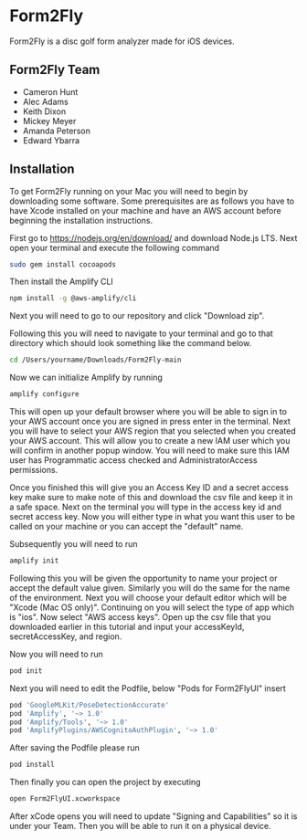 # Form2Fly

Form2Fly is a disc golf form analyzer made for iOS devices. 

## Form2Fly Team
* Cameron Hunt
* Alec Adams
* Keith Dixon
* Mickey Meyer
* Amanda Peterson
* Edward Ybarra

## Installation
To get Form2Fly running on your Mac you will need to begin by downloading some software. Some prerequisites are as follows you have to have Xcode installed on your machine and have an AWS account before beginning the installation instructions.

First go to https://nodejs.org/en/download/ and download Node.js LTS. Next open your terminal and execute the following command

```bash
sudo gem install cocoapods
```

Then install the Amplify CLI

```bash
npm install -g @aws-amplify/cli
```

Next you will need to go to our repository and click "Download zip".

Following this you will need to navigate to your terminal and go to that directory which should look something like the command below.

```bash
cd /Users/yourname/Downloads/Form2Fly-main
```

Now we can initialize Amplify by running 

```bash
amplify configure
```
This will open up your default browser where you will be able to sign in to your AWS account once you are signed in press enter in the terminal. Next you will have to select your AWS region that you selected when you created your AWS account. This will allow you to create a new IAM user which you will confirm in another popup window. You will need to make sure this IAM user has Programmatic access checked and AdministratorAccess permissions. 

Once you finished this will give you an Access Key ID and a secret access key make sure to make note of this and download the csv file and keep it in a safe space. Next on the terminal you will type in the access key id and secret access key. Now you will either type in what you want this user to be called on your machine or you can accept the "default" name. 

Subsequently you will need to run 

```bash
amplify init
```

Following this you will be given the opportunity to name your project or accept the default value given. 
Similarly you will do the same for the name of the environment. Next you will choose your default editor which will be "Xcode (Mac OS only)". Continuing on you will select the type of app which is "ios". Now select "AWS access keys". Open up the csv file that you downloaded earlier in this tutorial and input your accessKeyId, secretAccessKey, and region. 

Now you will need to run 
```bash
pod init
```

Next you will need to edit the Podfile, below "Pods for Form2FlyUI" insert
```bash
pod 'GoogleMLKit/PoseDetectionAccurate'
pod 'Amplify', '~> 1.0'
pod 'Amplify/Tools', '~> 1.0'
pod 'AmplifyPlugins/AWSCognitoAuthPlugin', '~> 1.0'
```

After saving the Podfile please run
```bash
pod install
```

Then finally you can open the project by executing 
```bash
open Form2FlyUI.xcworkspace
```

After xCode opens you will need to update "Signing and Capabilities" so it is under your Team. Then you will be able to run it on a physical device. 

